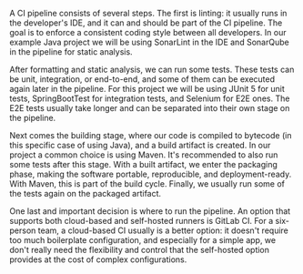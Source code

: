 A CI pipeline consists of several steps. The first is linting: it usually runs in the developer's IDE, and it can and should be part of the CI pipeline. The goal is to enforce a consistent coding style between all developers. In our example Java project we will be using SonarLint in the IDE and SonarQube in the pipeline for static analysis.

After formatting and static analysis, we can run some tests. These tests can be unit, integration, or end-to-end, and some of them can be executed again later in the pipeline. For this project we will be using JUnit 5 for unit tests, SpringBootTest for integration tests, and Selenium for E2E ones. The E2E tests usually take longer and can be separated into their own stage on the pipeline.

Next comes the building stage, where our code is compiled to bytecode (in this specific case of using Java), and a build artifact is created. In our project a common choice is using Maven. It's recommended to also run some tests after this stage.
With a built artifact, we enter the packaging phase, making the software portable, reproducible, and deployment-ready. With Maven, this is part of the build cycle. Finally, we usually run some of the tests again on the packaged artifact.

One last and important decision is where to run the pipeline. An option that supports both cloud-based and self-hosted runners is GitLab CI. For a six-person team, a cloud-based CI usually is a better option: it doesn't require too much boilerplate configuration, and especially for a simple app, we don't really need the flexibility and control that the self-hosted option provides at the cost of complex configurations.
